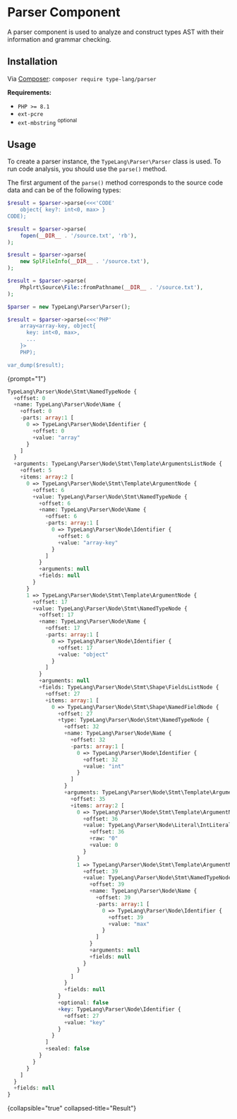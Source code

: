 # Parser Component

<show-structure for="chapter" depth="2"/>

A parser component is used to analyze and construct types AST with their
information and grammar checking.

## Installation

<tldr>
    <p>
        Via <a href="https://getcomposer.org/doc/01-basic-usage.md#installing-dependencies">Composer</a>:
        <code lang="bash">composer require type-lang/parser</code>
    </p>
</tldr>

**Requirements:**
* `PHP >= 8.1`
* `ext-pcre`
* `ext-mbstring` <sup>optional</sup>

## Usage

To create a parser instance, the `TypeLang\Parser\Parser` class is used.
To run code analysis, you should use the `parse()` method.

<deflist>
<def title="Method signature">

The first argument of the `parse()` method corresponds to the source code data
and can be of the following types:

<tabs>
  <tab title="string">

  ```php
  $result = $parser->parse(<<<'CODE'
      object{ key?: int<0, max> }
  CODE);
  ```
  </tab>
  <tab title="resource (stream)">
  
  ```php
  $result = $parser->parse(
      fopen(__DIR__ . '/source.txt', 'rb'),
  );
  ```
  </tab>
  <tab title="SplFileInfo">

  ```php
  $result = $parser->parse(
      new SplFileInfo(__DIR__ . '/source.txt'),
  );
  ```
  </tab>
  <tab title="ReadableInterface">

  ```php
  $result = $parser->parse(
      Phplrt\Source\File::fromPathname(__DIR__ . '/source.txt'),
  );
  ```
  </tab>
</tabs>
</def>
</deflist>

```php
$parser = new TypeLang\Parser\Parser();

$result = $parser->parse(<<<'PHP'
    array<array-key, object{
      key: int<0, max>,
      ...
    }>
    PHP);

var_dump($result);
```
{prompt="1"}


```php
TypeLang\Parser\Node\Stmt\NamedTypeNode {
  +offset: 0
  +name: TypeLang\Parser\Node\Name {
    +offset: 0
    -parts: array:1 [
      0 => TypeLang\Parser\Node\Identifier {
        +offset: 0
        +value: "array"
      }
    ]
  }
  +arguments: TypeLang\Parser\Node\Stmt\Template\ArgumentsListNode {
    +offset: 5
    +items: array:2 [
      0 => TypeLang\Parser\Node\Stmt\Template\ArgumentNode {
        +offset: 6
        +value: TypeLang\Parser\Node\Stmt\NamedTypeNode {
          +offset: 6
          +name: TypeLang\Parser\Node\Name {
            +offset: 6
            -parts: array:1 [
              0 => TypeLang\Parser\Node\Identifier {
                +offset: 6
                +value: "array-key"
              }
            ]
          }
          +arguments: null
          +fields: null
        }
      }
      1 => TypeLang\Parser\Node\Stmt\Template\ArgumentNode {
        +offset: 17
        +value: TypeLang\Parser\Node\Stmt\NamedTypeNode {
          +offset: 17
          +name: TypeLang\Parser\Node\Name {
            +offset: 17
            -parts: array:1 [
              0 => TypeLang\Parser\Node\Identifier {
                +offset: 17
                +value: "object"
              }
            ]
          }
          +arguments: null
          +fields: TypeLang\Parser\Node\Stmt\Shape\FieldsListNode {
            +offset: 27
            +items: array:1 [
              0 => TypeLang\Parser\Node\Stmt\Shape\NamedFieldNode {
                +offset: 27
                +type: TypeLang\Parser\Node\Stmt\NamedTypeNode {
                  +offset: 32
                  +name: TypeLang\Parser\Node\Name {
                    +offset: 32
                    -parts: array:1 [
                      0 => TypeLang\Parser\Node\Identifier {
                        +offset: 32
                        +value: "int"
                      }
                    ]
                  }
                  +arguments: TypeLang\Parser\Node\Stmt\Template\ArgumentsListNode {
                    +offset: 35
                    +items: array:2 [
                      0 => TypeLang\Parser\Node\Stmt\Template\ArgumentNode {
                        +offset: 36
                        +value: TypeLang\Parser\Node\Literal\IntLiteralNode {
                          +offset: 36
                          +raw: "0"
                          +value: 0
                        }
                      }
                      1 => TypeLang\Parser\Node\Stmt\Template\ArgumentNode {
                        +offset: 39
                        +value: TypeLang\Parser\Node\Stmt\NamedTypeNode {
                          +offset: 39
                          +name: TypeLang\Parser\Node\Name {
                            +offset: 39
                            -parts: array:1 [
                              0 => TypeLang\Parser\Node\Identifier {
                                +offset: 39
                                +value: "max"
                              }
                            ]
                          }
                          +arguments: null
                          +fields: null
                        }
                      }
                    ]
                  }
                  +fields: null
                }
                +optional: false
                +key: TypeLang\Parser\Node\Identifier {
                  +offset: 27
                  +value: "key"
                }
              }
            ]
            +sealed: false
          }
        }
      }
    ]
  }
  +fields: null
}
```
{collapsible="true" collapsed-title="Result"}